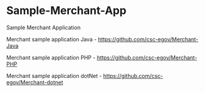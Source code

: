 # Sample-Merchant-App
Sample Merchant Application

Merchant sample application Java -  https://github.com/csc-egov/Merchant-Java


Merchant sample application PHP  -  https://github.com/csc-egov/Merchant-PHP


Merchant sample application dotNet - https://github.com/csc-egov/Merchant-dotnet
